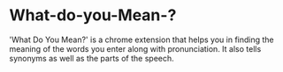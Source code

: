 # What-do-you-Mean-?

'What Do You Mean?' is a chrome extension that helps you in finding the meaning of the words you enter along with pronunciation.
It also tells synonyms as well as the parts of the speech.
